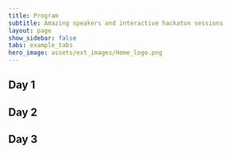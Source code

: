 ```yaml
---
title: Program
subtitle: Amazing speakers and interactive hackaton sessions
layout: page
show_sidebar: false
tabs: example_tabs
hero_image: assets/ext_images/Home_logo.png
---
```


## Day 1

## Day 2

## Day 3
